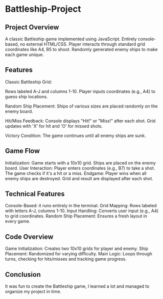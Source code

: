# Battleship-Project

## Project Overview
A classic Battleship game implemented using JavaScript.
Entirely console-based, no external HTML/CSS.
Player interacts through standard grid coordinates like A4, B5 to shoot.
Randomly generated enemy ships to make each game unique.

## Features
Classic Battleship Grid:

Rows labeled A-J and columns 1-10.
Player inputs coordinates (e.g., A4) to guess ship locations.

Random Ship Placement:
Ships of various sizes are placed randomly on the enemy board.

Hit/Miss Feedback:
Console displays "Hit!" or "Miss!" after each shot.
Grid updates with 'X' for hit and 'O' for missed shots.

Victory Condition:
The game continues until all enemy ships are sunk.

## Game Flow
Initialization:
Game starts with a 10x10 grid.
Ships are placed on the enemy board.
User Interaction:
Player enters coordinates (e.g., B7) to take a shot.
The game checks if it's a hit or a miss.
Endgame:
Player wins when all enemy ships are destroyed.
Grid and result are displayed after each shot.

## Technical Features
Console-Based: it runs entirely in the terminal.
Grid Mapping: Rows labeled with letters A-J, columns 1-10.
Input Handling: Converts user input (e.g., A4) to grid coordinates.
Random Ship Placement: Ensures a fresh layout in every game.

## Code Overview
Game Initialization:
Creates two 10x10 grids for player and enemy.
Ship Placement:
Randomized for varying difficulty.
Main Logic:
Loops through turns, checking for hits/misses and tracking game progress.


## Conclusion
It was fun to create the Battleship game, I learned a lot and managed to 
organize my project in time. 
